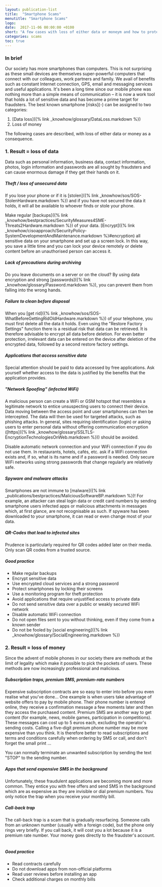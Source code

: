 ```yaml
---
layout: publication-list
title:  "Smartphone Scams"
menutitle: "Smartphone Scams"
logo:
date:  2017-11-06 00:00:00 +0100
short: "A few cases with loss of either data or moneym and how to protect ourselves"
categories: scams
toc: true
---
```

<h3 class="titre-page" id="in-brief">In brief</h3>
Our society has more smartphones than computers. This is not surprising as these small devices are themselves super-powerful computers that connect with our colleagues, work partners and family.
We avail of benefits such as constant Internet connection, GPS, email and messaging services and useful applications. It's been a long time since our mobile phone was nothing more than a simple means of communication – it is now a work tool that holds a lot of sensitive data and has become a prime target for fraudsters.
The best known smartphone [risks](-) can be assigned to two categories:

1. [Data loss]({% link _knowhow/glossary/DataLoss.markdown %})
2. Loss of money

The following cases are described, with loss of either data or money as a consequence.

<h3 class="titre-page" id="1-result-loss-of-data">1. Result = loss of data</h3>
Data such as personal information, business data, contact information, photos, login information and passwords are all sought by fraudsters and can cause enormous damage if they get their hands on it.

##### Theft / loss of unsecured data
If you lose your phone or if it is [stolen]({% link _knowhow/sos/SOS-StolenHardware.markdown %}) and if you have not secured the data it holds, it will all be available to whoever finds or stole your phone.

Make regular [backups]({% link _knowhow/bestpractices/SecurityMeasures4SME-Threats2Hardware.markdown %}) of your data. [Encrypt]({% link _knowhow/cisoapproach/SecurityPolicy-SystemDevelopmentAndMaintenance.markdown %}\#encryption) all sensitive data on your smartphone and set up a screen lock. In this way, you save a little time and you can lock your device remotely or delete content before an unauthorised person can access it.

##### Lack of precautions during archiving
Do you leave documents on a server or on the cloud? By using data encryption and strong [passwords]({% link _knowhow/glossary/Password.markdown %}), you can prevent them from falling into the wrong hands.

##### Failure to clean before disposal
When you [get rid]({% link _knowhow/sos/SOS-WhatBeforeGettingRidOldHardware.markdown %})  of your telephone, you must first delete all the data it holds. Even using the "Restore Factory Settings" function there is a residual risk that data can be retrieved. It is therefore advisable to encrypt all data before deletion. For even better protection, irrelevant data can be entered on the device after deletion of the encrypted data, followed by a second restore factory settings.

##### Applications that access sensitive data
Special attention should be paid to data accessed by free applications. Ask yourself whether access to the data is justified by the benefits that the application provides.

##### "Network Spoofing" (infected WiFi)
A malicious person can create a WiFi or GSM hotspot that resembles a legitimate network to entice unsuspecting users to connect their device. Data moving between the access point and user smartphones can then be intercepted. The data will then be used for targeted attacks, such as phishing attacks. In general, sites requiring identification (login) or asking users to enter personal data without offering communication encryption ([https]({% link _knowhow/glossary/SSLTLS-EncryptionTechnologiesOnWeb.markdown %})) should be avoided.

Disable automatic network connection and your WiFi connection if you do not use them. In restaurants, hotels, cafés, etc. ask if a WiFi connection exists and, if so, what is its name and if a password is needed. Only secure WiFi networks using strong passwords that change regularly are relatively safe.

##### Spyware and malware attacks
Smartphones are not immune to [malware]({% link _publications/bestpractices/MaliciousSoftwareBP.markdown %})! For example, an attacker can steal login data or credit card numbers by sending smartphone users infected apps or malicious attachments in messages which, at first glance, are not recognisable as such. If spyware has been downloaded to your smartphone, it can read or even change most of your data.

##### QR-Codes that lead to infected sites
Prudence is particularly required for QR codes added later on their media. Only scan QR codes from a trusted source.

##### Good practice
* Make regular backups
* Encrypt sensitive data
* Use encrypted cloud services and a strong password
* Protect smartphones by locking their screens
* Use a monitoring program for theft protection
* Avoid applications that require unjustified access to private data
* Do not send sensitive data over a public or weakly secured WiFi network
* Disable automatic WiFi connection
* Do not open files sent to you without thinking, even if they come from a known sender
* Do not be fooled by [social engineering]({% link _knowhow/glossary/SocialEngineering.markdown %})

<h3 class="titre-page" id="2-resuly-loss-of-money">2. Result = loss of money</h3>
Since the advent of mobile phones in our society there are methods at the limit of legality which make it possible to pick the pockets of users. These methods are now increasingly professional and malicious.

##### Subscription traps, premium SMS, premium-rate numbers
Expensive subscription contracts are so easy to enter into before you even realise what you've done... One example is when users take advantage of website offers to pay by mobile phone. Their phone number is entered online, they receive a confirmation message a few moments later and then they access the purchased content. Premium SMS are another way to get content (for example, news, mobile games, participation in competitions). These messages can cost up to 5 euros each, excluding the operator's sending costs. Calling a five-digit premium phone number may be more expensive than you think. It is therefore better to read subscriptions and terms and conditions carefully when ordering by SMS or call, and don't forget the small print ...

You can normally terminate an unwanted subscription by sending the text "STOP" to the sending number.

##### Apps that send expensive SMS in the background
Unfortunately, these fraudulent applications are becoming more and more common. They entice you with free offers and send SMS in the background which are as expensive as they are invisible or dial premium numbers. You only notice the trap when you receive your monthly bill.

##### Call-back trap
The call-back trap is a scam that is gradually resurfacing. Someone calls from an unknown number (usually with a foreign code), but the phone only rings very briefly. If you call back, it will cost you a lot because it is a premium rate number. Your money goes directly to the fraudster's account.
 
##### Good practice
* Read contracts carefully
* Do not download apps from non-official platforms
* Read user reviews before installing an app  
* Check additional charges on monthly bills
